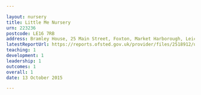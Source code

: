 ```yaml
---

layout: nursery
title: Little Me Nursery
urn: 223236
postcode: LE16 7RB
address: Bramley House, 25 Main Street, Foxton, Market Harborough, Leicestershire, LE16 7RB
latestReportUrl: https://reports.ofsted.gov.uk/provider/files/2518912/urn/223236.pdf
teaching: 1
development: 1
leadership: 1
outcomes: 1
overall: 1
date: 13 October 2015

---
```

